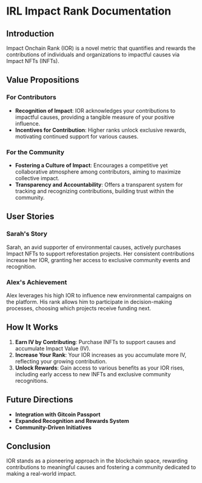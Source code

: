 # IRL Impact Rank Documentation

## Introduction
Impact Onchain Rank (IOR) is a novel metric that quantifies and rewards the contributions of individuals and organizations to impactful causes via Impact NFTs (INFTs).

## Value Propositions

### For Contributors
- **Recognition of Impact**: IOR acknowledges your contributions to impactful causes, providing a tangible measure of your positive influence.
- **Incentives for Contribution**: Higher ranks unlock exclusive rewards, motivating continued support for various causes.

### For the Community
- **Fostering a Culture of Impact**: Encourages a competitive yet collaborative atmosphere among contributors, aiming to maximize collective impact.
- **Transparency and Accountability**: Offers a transparent system for tracking and recognizing contributions, building trust within the community.

## User Stories

### Sarah's Story
Sarah, an avid supporter of environmental causes, actively purchases Impact NFTs to support reforestation projects. Her consistent contributions increase her IOR, granting her access to exclusive community events and recognition.

### Alex's Achievement
Alex leverages his high IOR to influence new environmental campaigns on the platform. His rank allows him to participate in decision-making processes, choosing which projects receive funding next.

## How It Works
1. **Earn IV by Contributing**: Purchase INFTs to support causes and accumulate Impact Value (IV).
2. **Increase Your Rank**: Your IOR increases as you accumulate more IV, reflecting your growing contribution.
3. **Unlock Rewards**: Gain access to various benefits as your IOR rises, including early access to new INFTs and exclusive community recognitions.

## Future Directions
- **Integration with Gitcoin Passport**
- **Expanded Recognition and Rewards System**
- **Community-Driven Initiatives**

## Conclusion
IOR stands as a pioneering approach in the blockchain space, rewarding contributions to meaningful causes and fostering a community dedicated to making a real-world impact.
